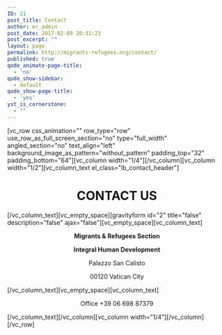 ```yaml
---
ID: 21
post_title: Contact
author: mr_admin
post_date: 2017-02-09 20:31:23
post_excerpt: ""
layout: page
permalink: http://migrants-refugees.org/contact/
published: true
qode_animate-page-title:
  - 'no'
qode_show-sidebar:
  - default
qode_show-page-title:
  - 'yes'
yst_is_cornerstone:
  - ""
---
```

[vc_row css_animation="" row_type="row" use_row_as_full_screen_section="no" type="full_width" angled_section="no" text_align="left" background_image_as_pattern="without_pattern" padding_top="32" padding_bottom="64"][vc_column width="1/4"][/vc_column][vc_column width="1/2"][vc_column_text el_class="lb_contact_header"]
<h1 style="text-align: center;">CONTACT US</h1>
[/vc_column_text][vc_empty_space][gravityform id="2" title="false" description="false" ajax="false"][vc_empty_space][vc_column_text]
<p style="text-align: center;"><strong>Migrants &amp; Refugees Section</strong></p>
<p style="text-align: center;"><strong>Integral Human Development</strong></p>
<p style="text-align: center;">Palazzo San Calisto</p>
<p style="text-align: center;">00120 Vatican City</p>
[/vc_column_text][vc_empty_space][vc_column_text]
<p style="text-align: center;">Office +39 06 698 87379</p>
[/vc_column_text][/vc_column][vc_column width="1/4"][/vc_column][/vc_row]